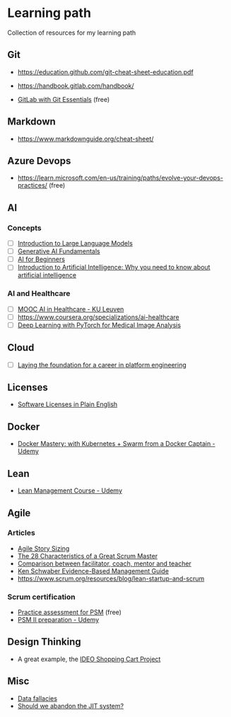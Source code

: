 # Learning path
Collection of resources for my learning path

## Git

* https://education.github.com/git-cheat-sheet-education.pdf

* https://handbook.gitlab.com/handbook/

* [GitLab with Git Essentials](https://university.gitlab.com/learn/course/gitlab-with-git-essentials-s2) (free)

## Markdown

* https://www.markdownguide.org/cheat-sheet/

## Azure Devops

* https://learn.microsoft.com/en-us/training/paths/evolve-your-devops-practices/ (free)

## AI

### Concepts

- [ ] [Introduction to Large Language Models](https://www.cloudskillsboost.google/course_templates/539?locale=en)
- [ ] [Generative AI Fundamentals](https://www.cloudskillsboost.google/course_templates/556?locale=en)
- [ ] [AI for Beginners](https://microsoft.github.io/AI-For-Beginners/)
- [ ] [Introduction to Artificial Intelligence: Why you need to know about artificial intelligence
](https://www.linkedin.com/learning/introduction-to-artificial-intelligence/why-you-need-to-know-about-artificial-intelligence)

### AI and Healthcare

- [ ] [MOOC AI in Healthcare - KU Leuven](https://med.kuleuven.be/en/study/programmes/AI-in-healthcare)
- [ ] https://www.coursera.org/specializations/ai-healthcare
- [ ] [Deep Learning with PyTorch for Medical Image Analysis](https://www.udemy.com/course/deep-learning-with-pytorch-for-medical-image-analysis/)

## Cloud

- [ ] [Laying the foundation for a career in platform engineering](https://cloud.google.com/blog/products/application-development/how-to-become-a-platform-engineer?hl=en)

## Licenses

* [Software Licenses in Plain English](https://www.tldrlegal.com/)

## Docker

* [Docker Mastery: with Kubernetes + Swarm from a Docker Captain - Udemy](https://www.udemy.com/course/docker-mastery/)

## Lean

* [Lean Management Course - Udemy](https://www.udemy.com/course/lean-management-z/)

## Agile

### Articles

* [Agile Story Sizing](https://medium.com/@nrcantor/agile-story-sizing-d079e459753e)
* [The 28 Characteristics of a Great Scrum Master](https://www.scrum.org/resources/blog/28-characteristics-great-scrum-master)
* [Comparison between facilitator, coach, mentor and teacher](https://www.scrum.org/resources/comparing-facilitation-coaching-mentoring-and-teaching)
* [Ken Schwaber Evidence-Based Management Guide](https://www.scrum.org/resources/evidence-based-management-guide)
* https://www.scrum.org/resources/blog/lean-startup-and-scrum

### Scrum certification

* [Practice assessment for PSM](https://www.scrum.org/open-assessments/scrum-open) (free)
* [PSM II preparation - Udemy](https://www.udemy.com/course/scrum-master-level-ii-certification-preparation-tests/)

## Design Thinking

* A great example, the [IDEO Shopping Cart Project](https://www.youtube.com/watch?v=W6EgoiPxNDs)

## Misc

* [Data fallacies](https://www.litera.com/blog/quick-guide-data-fallacies-and-how-avoid-them)
* [Should we abandon the JIT system?](https://thelondonfinancial.com/business/should-we-abandon-the-just-in-time-system)


